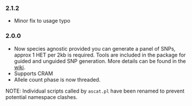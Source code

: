 ### 2.1.2
* Minor fix to usage typo

### 2.0.0
* Now species agnostic provided you can generate a panel of SNPs, approx 1 HET per 2kb is required.  Tools are included in the package for guided and unguided SNP generation.  More details can be found in the [wiki](https://github.com/cancerit/ascatNgs/wiki).
* Supports CRAM
* Allele count phase is now threaded.

NOTE: Individual scripts called by `ascat.pl` have been renamed to prevent potential namespace clashes.